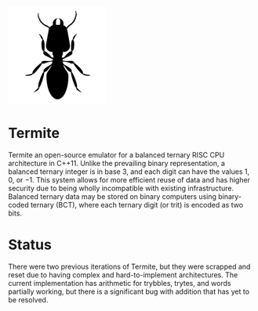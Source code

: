 ![Termite icon](./icon.png)
# Termite
Termite an open-source emulator for a balanced ternary RISC CPU architecture in C++11. Unlike the prevailing binary representation, a balanced ternary integer is in base 3, and each digit can have the values 1, 0, or −1. This system allows for more efficient reuse of data and has higher security due to being wholly incompatible with existing infrastructure. Balanced ternary data may be stored on binary computers using binary-coded ternary (BCT), where each ternary digit (or trit) is encoded as two bits.
# Status
There were two previous iterations of Termite, but they were scrapped and reset due to having complex and hard-to-implement architectures. The current implementation has arithmetic for trybbles, trytes, and words partially working, but there is a significant bug with addition that has yet to be resolved.